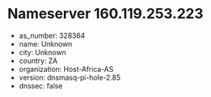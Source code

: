 # Nameserver 160.119.253.223

* as_number: 328364
* name: Unknown
* city: Unknown
* country: ZA
* organization: Host-Africa-AS
* version: dnsmasq-pi-hole-2.85
* dnssec: false
